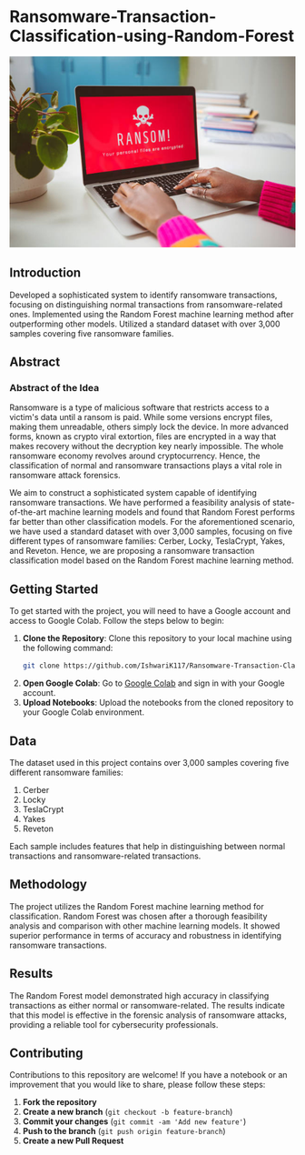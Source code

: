 
# Ransomware-Transaction-Classification-using-Random-Forest

![Interface](https://github.com/IshwariK117/Ransomware-Transaction-Classification-using-Random-Forest/blob/main/ransom.jpg)

## Introduction

Developed a sophisticated system to identify ransomware transactions, focusing on distinguishing normal transactions from ransomware-related ones. Implemented using the Random Forest machine learning method after outperforming other models. Utilized a standard dataset with over 3,000 samples covering five ransomware families.

## Abstract

### Abstract of the Idea

Ransomware is a type of malicious software that restricts access to a victim's data until a ransom is paid. While some versions encrypt files, making them unreadable, others simply lock the device. In more advanced forms, known as crypto viral extortion, files are encrypted in a way that makes recovery without the decryption key nearly impossible. The whole ransomware economy revolves around cryptocurrency. Hence, the classification of normal and ransomware transactions plays a vital role in ransomware attack forensics. 

We aim to construct a sophisticated system capable of identifying ransomware transactions. We have performed a feasibility analysis of state-of-the-art machine learning models and found that Random Forest performs far better than other classification models. For the aforementioned scenario, we have used a standard dataset with over 3,000 samples, focusing on five different types of ransomware families: Cerber, Locky, TeslaCrypt, Yakes, and Reveton. Hence, we are proposing a ransomware transaction classification model based on the Random Forest machine learning method.

## Getting Started

To get started with the project, you will need to have a Google account and access to Google Colab. Follow the steps below to begin:

1. **Clone the Repository**: Clone this repository to your local machine using the following command:
    ```bash
    git clone https://github.com/IshwariK117/Ransomware-Transaction-Classification-using-Random-Forest.git
    ```
2. **Open Google Colab**: Go to [Google Colab](https://colab.research.google.com/) and sign in with your Google account.
3. **Upload Notebooks**: Upload the notebooks from the cloned repository to your Google Colab environment.

## Data

The dataset used in this project contains over 3,000 samples covering five different ransomware families:

1. Cerber
2. Locky
3. TeslaCrypt
4. Yakes
5. Reveton

Each sample includes features that help in distinguishing between normal transactions and ransomware-related transactions.

## Methodology

The project utilizes the Random Forest machine learning method for classification. Random Forest was chosen after a thorough feasibility analysis and comparison with other machine learning models. It showed superior performance in terms of accuracy and robustness in identifying ransomware transactions.

## Results

The Random Forest model demonstrated high accuracy in classifying transactions as either normal or ransomware-related. The results indicate that this model is effective in the forensic analysis of ransomware attacks, providing a reliable tool for cybersecurity professionals.

## Contributing

Contributions to this repository are welcome! If you have a notebook or an improvement that you would like to share, please follow these steps:

1. **Fork the repository**
2. **Create a new branch** (`git checkout -b feature-branch`)
3. **Commit your changes** (`git commit -am 'Add new feature'`)
4. **Push to the branch** (`git push origin feature-branch`)
5. **Create a new Pull Request**

